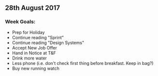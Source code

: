 ## 28th August 2017

### Week Goals:
- Prep for Holiday
- Continue reading "Sprint"
- Continue reading "Design Systems"
- Accept New Job Offer
- Hand in Notice at T&F
- Drink more water
- Less phone (i.e. don't check first thing before breakfast. Keep in bag?)
- Buy new running watch


